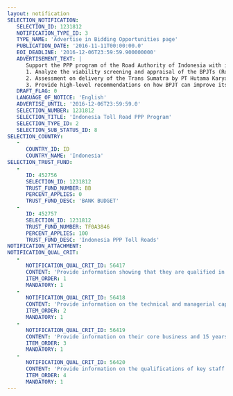 ```yaml
---
layout: notification
SELECTION_NOTIFICATION: 
   SELECTION_ID: 1231812
   NOTIFICATION_TYPE_ID: 3
   TYPE_NAME: 'Advertise in Bidding Opportunities page'
   PUBLICATION_DATE: '2016-11-11T00:00:00.0'
   EOI_DEADLINE: '2016-12-06T23:59:59.900000000'
   ADVERTISEMENT_TEXT: |
      Support the PPP program of the Road Authority of Indonesia with international best practices to: 
      1. Analyze the viability screening and appraisal of the BPJTs (Road Authority) planned toll road program. Help the client to analyze the potential of a group of toll road segments of attracting private sector investors, via public-private partnership (PPP) models or other approaches involving commercial financing.
      2. Assessment on delivery of the Trans Sumatra by PT Hutama Karya 
      3. Provide high-level recommendations on how BPJT can improve its capacity to design a viable Indonesia PPP Toll Road program including financing schemes such as dedicated Viability Gap Fund (VGF) and Availability Payment options
   DRAFT_FLAG: 0
   LANGUAGE_OF_NOTICE: 'English'
   ADVERTISE_UNTIL: '2016-12-06T23:59:59.0'
   SELECTION_NUMBER: 1231812
   SELECTION_TITLE: 'Indonesia Toll Road PPP Program'
   SELECTION_TYPE_ID: 2
   SELECTION_SUB_STATUS_ID: 8
SELECTION_COUNTRY: 
   - 
      COUNTRY_ID: ID
      COUNTRY_NAME: 'Indonesia'
SELECTION_TRUST_FUND: 
   - 
      ID: 452756
      SELECTION_ID: 1231812
      TRUST_FUND_NUMBER: BB
      PERCENT_APPLIES: 0
      TRUST_FUND_DESC: 'BANK BUDGET'
   - 
      ID: 452757
      SELECTION_ID: 1231812
      TRUST_FUND_NUMBER: TF0A3846
      PERCENT_APPLIES: 100
      TRUST_FUND_DESC: 'Indonesia PPP Toll Roads'
NOTIFICATION_ATTACHMENT: 
NOTIFICATION_QUAL_CRIT: 
   - 
      NOTIFICATION_QUAL_CRIT_ID: 56417
      CONTENT: 'Provide information showing that they are qualified in the field of the assignment.'
      ITEM_ORDER: 1
      MANDATORY: 1
   - 
      NOTIFICATION_QUAL_CRIT_ID: 56418
      CONTENT: 'Provide information on the technical and managerial capabilities of the firm on: I) PPP project appraisal (including value for money and fiscal impact)s, ii) PPP structuring and iii) financial structuring for PPP.'
      ITEM_ORDER: 2
      MANDATORY: 1
   - 
      NOTIFICATION_QUAL_CRIT_ID: 56419
      CONTENT: 'Provide information on their core business and 15 years in business.The consultant firm must have at least 12-year experience advising governments on infrastructure, 10 under PPP schemes, and experience advising PPPs in Indonesia and good knowledge of the PPP legal framework and the road sector.'
      ITEM_ORDER: 3
      MANDATORY: 1
   - 
      NOTIFICATION_QUAL_CRIT_ID: 56420
      CONTENT: 'Provide information on the qualifications of key staff.'
      ITEM_ORDER: 4
      MANDATORY: 1
---
```

